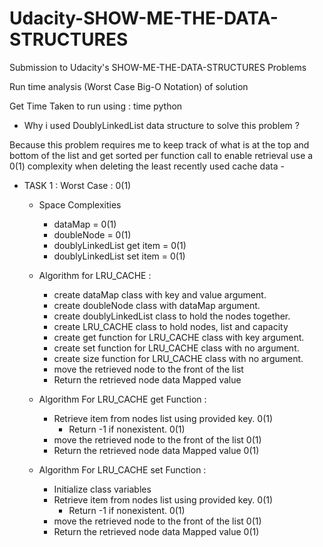 # Udacity-SHOW-ME-THE-DATA-STRUCTURES

Submission to Udacity's SHOW-ME-THE-DATA-STRUCTURES Problems

Run time analysis (Worst Case Big-O Notation) of solution

Get Time Taken to run using : time python <filename>

- Why i used DoublyLinkedList data structure to solve this problem ?

Because this problem requires me to keep track of what is at the top and bottom of the list and get sorted per function call to enable retrieval use a 0(1) complexity when deleting the least recently used cache data -

- TASK 1 : Worst Case : 0(1)

  - Space Complexities

    - dataMap = 0(1)
    - doubleNode = 0(1)
    - doublyLinkedList get item = 0(1)
    - doublyLinkedList set item = 0(1)

  - Algorithm for LRU_CACHE :

    - create dataMap class with key and value argument.
    - create doubleNode class with dataMap argument.
    - create doublyLinkedList class to hold the nodes together.
    - create LRU_CACHE class to hold nodes, list and capacity
    - create get function for LRU_CACHE class with key argument.
    - create set function for LRU_CACHE class with no argument.
    - create size function for LRU_CACHE class with no argument.
    - move the retrieved node to the front of the list
    - Return the retrieved node data Mapped value

  - Algorithm For LRU_CACHE get Function :

    - Retrieve item from nodes list using provided key. 0(1)
      - Return -1 if nonexistent. 0(1)
    - move the retrieved node to the front of the list 0(1)
    - Return the retrieved node data Mapped value 0(1)

  - Algorithm For LRU_CACHE set Function :
    - Initialize class variables
    - Retrieve item from nodes list using provided key. 0(1)
      - Return -1 if nonexistent. 0(1)
    - move the retrieved node to the front of the list 0(1)
    - Return the retrieved node data Mapped value 0(1)
